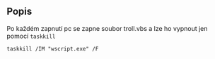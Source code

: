 ## Popis
Po každém zapnutí pc se zapne soubor troll.vbs a lze ho vypnout jen pomocí `taskkill` 


```batch
taskkill /IM "wscript.exe" /F

